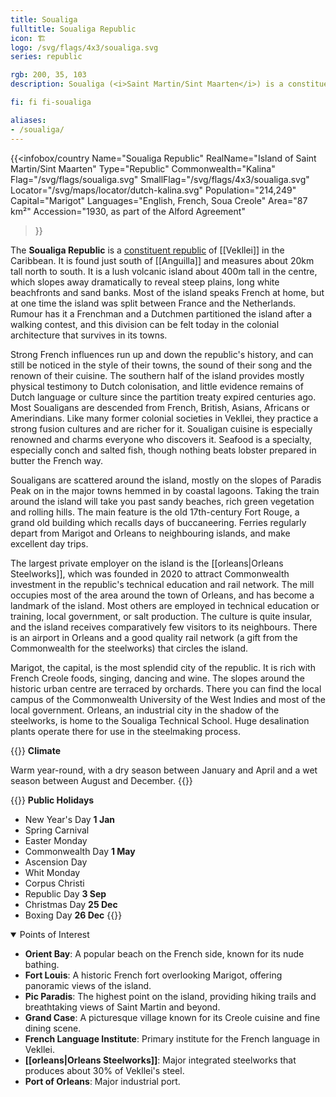 ```yaml
---
title: Soualiga
fulltitle: Soualiga Republic
icon: 🏗️
logo: /svg/flags/4x3/soualiga.svg
series: republic

rgb: 200, 35, 103
description: Soualiga (<i>Saint Martin/Sint Maarten</i>) is a constituent republic of Vekllei located in the Lesser Antilles of the Caribbean Sea.

fi: fi fi-soualiga

aliases:
- /soualiga/
---
```

{{<infobox/country
	 Name="Soualiga Republic"
	 RealName="Island of Saint Martin/Sint Maarten"
	 Type="Republic"
	 Commonwealth="Kalina"
	 Flag="/svg/flags/soualiga.svg"
	 SmallFlag="/svg/flags/4x3/soualiga.svg"
	 Locator="/svg/maps/locator/dutch-kalina.svg"
	 Population="214,249"
	 Capital="Marigot"
	 Languages="English, French, Soua Creole"
	 Area="87 km²"
	 Accession="1930, as part of the Alford Agreement"
 >}}

The <span class="fi fi-soualiga"></span> **Soualiga Republic** is a [constituent republic](/republics/) of [[Vekllei]] in the Caribbean. It is found just south of [[Anguilla]] and measures about 20km tall north to south. It is a lush volcanic island about 400m tall in the centre, which slopes away dramatically to reveal steep plains, long white beachfronts and sand banks. Most of the island speaks French at home, but at one time the island was split between France and the Netherlands. Rumour has it a Frenchman and a Dutchmen partitioned the island after a walking contest, and this division can be felt today in the colonial architecture that survives in its towns.

Strong French influences run up and down the republic's history, and can still be noticed in the style of their towns, the sound of their song and the renown of their cuisine. The southern half of the island provides mostly physical testimony to Dutch colonisation, and little evidence remains of Dutch language or culture since the partition treaty expired centuries ago. Most Soualigans are descended from French, British, Asians, Africans or Amerindians. Like many former colonial societies in Vekllei, they practice a strong fusion cultures and are richer for it. Soualigan cuisine is especially renowned and charms everyone who discovers it. Seafood is a specialty, especially conch and salted fish, though nothing beats lobster prepared in butter the French way.

Soualigans are scattered around the island, mostly on the slopes of Paradis Peak on in the major towns hemmed in by coastal lagoons. Taking the train around the island will take you past sandy beaches, rich green vegetation and rolling hills. The main feature is the old 17th-century Fort Rouge, a grand old building which recalls days of buccaneering. Ferries regularly depart from Marigot and Orleans to neighbouring islands, and make excellent day trips.

The largest private employer on the island is the [[orleans|Orleans Steelworks]], which was founded in 2020 to attract Commonwealth investment in the republic's technical education and rail network. The mill occupies most of the area around the town of Orleans, and has become a landmark of the island. Most others are employed in technical education or training, local government, or salt production. The culture is quite insular, and the island receives comparatively few visitors to its neighbours. There is an airport in Orleans and a good quality rail network (a gift from the Commonwealth for the steelworks) that circles the island. 

Marigot, the capital, is the most splendid city of the republic. It is rich with French Creole foods, singing, dancing and wine. The slopes around the historic urban centre are terraced by orchards. There you can find the local campus of the Commonwealth University of the West Indies and most of the local government. Orleans, an industrial city in the shadow of the steelworks, is home to the Soualiga Technical School. Huge desalination plants operate there for use in the steelmaking process.

{{<note table>}}
**Climate**

Warm year-round, with a dry season between January and April and a wet season between August and December.
{{</note>}}

{{<note table>}}
**Public Holidays**

* New Year's Day **1 Jan**
* Spring Carnival
* Easter Monday
* Commonwealth Day **1 May**
* Ascension Day
* Whit Monday
* Corpus Christi
* Republic Day **3 Sep**
* Christmas Day **25 Dec**
* Boxing Day **26 Dec**
{{</note>}}

<details open>
<summary>Points of Interest</summary>
 
- **Orient Bay**: A popular beach on the French side, known for its nude bathing.  
- **Fort Louis**: A historic French fort overlooking Marigot, offering panoramic views of the island.  
- **Pic Paradis**: The highest point on the island, providing hiking trails and breathtaking views of Saint Martin and beyond.   
- **Grand Case**: A picturesque village known for its Creole cuisine and fine dining scene.  
- **French Language Institute**: Primary institute for the French language in Vekllei.
- **[[orleans|Orleans Steelworks]]**: Major integrated steelworks that produces about 30% of Vekllei's steel.
- **Port of Orleans**: Major industrial port.  
</details>



